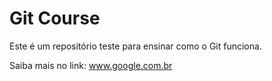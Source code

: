 # Git Course

Este é um repositório teste para ensinar como o Git funciona.

Saiba mais no link: www.google.com.br